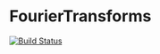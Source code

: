 # FourierTransforms

[![Build Status](https://travis-ci.org/JuliaComputing/FourierTransforms.jl.svg?branch=master)](https://travis-ci.org/JuliaComputing/FourierTransforms.jl)
